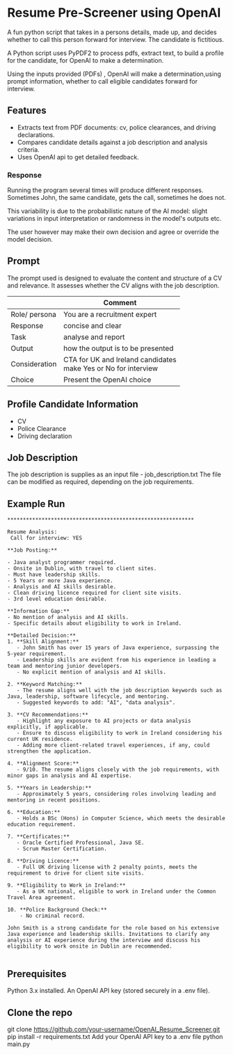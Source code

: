 # Resume Pre-Screener using OpenAI

A fun python script that takes in a persons details, made up, and decides whether to call this person forward for interview. 
The candidate is fictitious.

A Python script uses PyPDF2 to process pdfs, extract text, to build a profile for the candidate, for OpenAI to make a determination.

Using the inputs provided (PDFs) , OpenAI will make a determination,using prompt information, whether to call eligible candidates forward for interview.

## Features

- Extracts text from PDF documents: cv, police clearances, and driving declarations.
- Compares candidate details against a job description and analysis criteria.
- Uses OpenAI api to get detailed feedback.

### Response

Running the program several times will produce different responses. Sometimes John, the same candidate, gets the call, sometimes he does not.

This variability is due to the probabilistic nature of the AI model: slight variations in input interpretation or randomness in the model's outputs etc.

The user however may make their own decision and agree or override the model decision. 





## Prompt

The prompt used is designed to evaluate the content and structure of a CV and relevance.
It assesses whether the CV aligns with the job description.


|               | Comment                                                            |
|---------------|--------------------------------------------------------------------|
| Role/ persona | You are a recruitment expert                                       |
| Response      | concise and clear                                                  |
| Task          | analyse and report                                                 |
| Output        | how the output is to be presented                                  |
| Consideration | CTA for UK and Ireland candidates<br/>make Yes or No for interview |
| Choice        | Present the OpenAI choice                                          |



## Profile Candidate Information

- CV
- Police Clearance
- Driving declaration

## Job Description
 
The job description is supplies as an input file - job_description.txt 
The file can be modified as required, depending on the job requirements.

## Example Run


```
************************************************************

Resume Analysis: 
 Call for interview: YES

**Job Posting:**

- Java analyst programmer required.
- Onsite in Dublin, with travel to client sites.
- Must have leadership skills.
- 5 Years or more Java experience.
- Analysis and AI skills desirable.
- Clean driving licence required for client site visits.
- 3rd level education desirable.

**Information Gap:**
- No mention of analysis and AI skills.
- Specific details about eligibility to work in Ireland.
  
**Detailed Decision:**
1. **Skill Alignment:**
   - John Smith has over 15 years of Java experience, surpassing the 5-year requirement.
   - Leadership skills are evident from his experience in leading a team and mentoring junior developers.
   - No explicit mention of analysis and AI skills.

2. **Keyword Matching:**
   - The resume aligns well with the job description keywords such as Java, leadership, software lifecycle, and mentoring.
   - Suggested keywords to add: "AI", "data analysis".

3. **CV Recommendations:**
   - Highlight any exposure to AI projects or data analysis explicitly, if applicable.
   - Ensure to discuss eligibility to work in Ireland considering his current UK residence.
   - Adding more client-related travel experiences, if any, could strengthen the application.

4. **Alignment Score:**
   - 9/10. The resume aligns closely with the job requirements, with minor gaps in analysis and AI expertise.

5. **Years in Leadership:**
   - Approximately 5 years, considering roles involving leading and mentoring in recent positions.

6. **Education:**
   - Holds a BSc (Hons) in Computer Science, which meets the desirable education requirement.

7. **Certificates:**
   - Oracle Certified Professional, Java SE.
   - Scrum Master Certification.

8. **Driving Licence:**
   - Full UK driving license with 2 penalty points, meets the requirement to drive for client site visits.

9. **Eligibility to Work in Ireland:**
   - As a UK national, eligible to work in Ireland under the Common Travel Area agreement.

10. **Police Background Check:**
    - No criminal record.

John Smith is a strong candidate for the role based on his extensive Java experience and leadership skills. Invitations to clarify any analysis or AI experience during the interview and discuss his eligibility to work onsite in Dublin are recommended.


```


## Prerequisites

Python 3.x installed.
An OpenAI API key (stored securely in a .env file).

## Clone the repo

git clone https://github.com/your-username/OpenAI_Resume_Screener.git
pip install -r requirements.txt
Add your OpenAI API key to a .env file
python main.py
